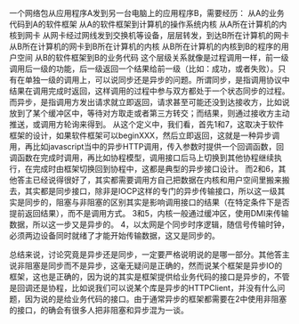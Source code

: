 一个网络包从应用程序A发到另一台电脑上的应用程序B，需要经历：
从A的业务代码到A的软件框架
从A的软件框架到计算机的操作系统内核
从A所在计算机的内核到网卡
从网卡经过网线发到交换机等设备，层层转发，到达B所在计算机的网卡
从B所在计算机的网卡到B所在计算机的内核
从B所在计算机的内核到B的程序的用户空间
从B的软件框架到B的业务代码
这个层级关系就像是过程调用一样，前一级调用后一级的功能，后一级返回一个结果给前一级（比如：成功，或者失败）。只有在单独一级的调用上，可以说同步还是异步的问题。所谓同步，是指调用协议中结果在调用完成时返回，这样调用的过程中参与双方都处于一个状态同步的过程。而异步，是指调用方发出请求就立即返回，请求甚至可能还没到达接收方，比如说放到了某个缓冲区中，等待对方取走或者第三方转交；而结果，则通过接收方主动推送，或调用方轮询来得到。
从这个定义中，我们看，首先1和7，这取决于软件框架的设计，如果软件框架可以beginXXX，然后立即返回，这就是一种异步调用，再比如javascript当中的异步HTTP调用，传入参数时提供一个回调函数，回调函数在完成时调用，再比如协程模型，调用接口后马上切换到其他协程继续执行，在完成时由框架切换回到协程中，这都是典型的异步接口设计。
而2和6，其他答主已经说得很好了，其实都需要调用方自己把数据在内核和用户空间里搬来搬去，其实都是同步接口，除非是IOCP这样的专门的异步传输接口，所以这一级其实是同步的，阻塞与非阻塞的区别其实是影响调用接口的结果（在特定条件下是否提前返回结果），而不是调用方式。
3和5，内核一般通过缓冲区，使用DMI来传输数据，所以这一步又是异步的。
4，以太网是个同步时序逻辑，随信号传输时钟，必须两边设备同时就绪了才能开始传输数据，这又是同步的。

总结来说，讨论究竟是异步还是同步，一定要严格说明说的是哪一部分。其他答主说非阻塞是同步而不是异步，这毫无疑问是正确的，然而说某个框架是异步IO的框架，这也是正确的，因为说的其实是框架提供给业务代码的接口是异步的，不管是回调还是协程，比如说我们可以说某个库是异步的HTTPClient，并没有什么问题，因为说的是给业务代码的接口。由于通常异步的框架都需要在2中使用非阻塞的接口，的确会有很多人把非阻塞和异步混为一谈。